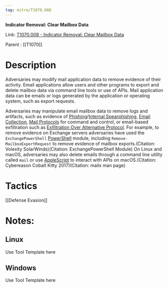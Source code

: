 ```yaml
---
tag: mitre/T1070.008
---
```


**Indicator Removal: Clear Mailbox Data**

Link: [T1070.008 - Indicator Removal: Clear Mailbox Data](https://attack.mitre.org/techniques/T1070/008)

Parent : [[T1070]]


# Description

Adversaries may modify mail application data to remove evidence of their activity. Email applications allow users and other programs to export and delete mailbox data via command line tools or use of APIs. Mail application data can be emails or logs generated by the application or operating system, such as export requests. 

Adversaries may manipulate email mailbox data to remove logs and artifacts, such as evidence of [Phishing](https://attack.mitre.org/techniques/T1566)/[Internal Spearphishing](https://attack.mitre.org/techniques/T1534), [Email Collection](https://attack.mitre.org/techniques/T1114), [Mail Protocols](https://attack.mitre.org/techniques/T1071/003) for command and control, or email-based exfiltration such as [Exfiltration Over Alternative Protocol](https://attack.mitre.org/techniques/T1048). For example, to remove evidence on Exchange servers adversaries have used the <code>ExchangePowerShell</code> [PowerShell](https://attack.mitre.org/techniques/T1059/001) module, including <code>Remove-MailboxExportRequest</code> to remove evidence of mailbox exports.(Citation: Volexity SolarWinds)(Citation: ExchangePowerShell Module) On Linux and macOS, adversaries may also delete emails through a command line utility called <code>mail</code>  or use [AppleScript](https://attack.mitre.org/techniques/T1059/002) to interact with APIs on macOS.(Citation: Cybereason Cobalt Kitty 2017)(Citation: mailx man page)

# Tactics


[[Defense Evasion]]


# Notes:

## Linux

Use Tool Template here

## Windows

Use Tool Template here